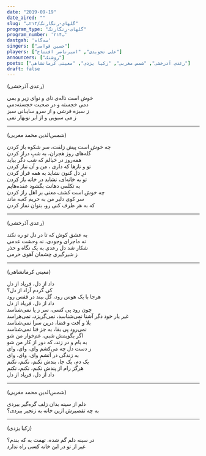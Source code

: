 ```yaml
---
date: "2019-09-19"
date_aired: ""
slug: "گلهای-رنگارنگ/۲۱۴ب"
program_type: "گلهای-رنگارنگ"
program_number: '۲۱۴ب'
dastgah: 'سه‌گاه'
singers: ["حسین قوامی"]
players: ["علی تجویدی", "امیرناصر افتتاح"]
announcers: ["روشنک"]
poets: ["رعدی آذرخشی", "شمس مغربی", "زکیا یزدی", "معینی کرمانشاهی"]
draft: false
--- 
```


(رعدی آذرخشی)  

خوش است ناله‌ی نای و نوای زیر و بمی  
دمی خجسته و در صحبت خجسته‌دمی  
ز سبزه فرشی و از سرو سایبانی سبز  
ز می سبویی و از ابر نوبهار نمی  

---  

(شمس‌الدین محمد مغربی)  

چه خوش است پیش زلفت، سر شکوه باز کردن  
گله‌های روز هجران، به شبِ دراز کردن  
همه‌روز در خیالم که شب دگر بیاید  
تو و نازها که داری ، من و آن نیاز کردن  
درِ دل کنون نشاید به همه فراز کردن  
تو به خانه‌ای، نشاید در خانه باز کردن  
به تکلمی دهانت بگشود عقده‌هایم  
چه خوش است کشف معنی بر اهل راز کردن  
سر کوی دلبر من به حریم کعبه ماند  
که به هر طرف کنی رو، بتوان نماز کردن  

---  

(رعدی آذرخشی)  

به عشق کوش که تا در دل تو ره نکند  
نه ماجرای وجودی، نه وحشت عدمی  
شکار شد دل رعدی به یک نگاه و حذر  
ز شیرگیری چشمان آهوی حرمی  

---  

(معینی کرمانشاهی)  

داد از دل، فریاد از دل  
کی گردم آزاد از دل؟  
هرجا با یک هوس رود، گل بیند در قفس رود  
داد از دل، فریاد از دل  
چون رود پی کسی، سر ز پا نمی‌شناسد  
غیر یار خود دگر آشنا نمی‌شناسد، نمی‌گریزد، نمی‌هراسد  
بلا و آفت و قضا، درین سرا نمی‌شناسد  
نمی‌رود پی بقا، به جز فنا نمی‌شناسد  
اگر بگویمش شبی، غم‌خوار من شو  
به بام و در زند، که دور از کار من شو  
ز دست دل چه می‌کشم وای، وای، وای  
به زندگی در آتشم وای، وای، وای  
یک دم، یک جا، بندش نکنم، نکنم، نکنم  
هرگز رام از پندش نکنم، نکنم، نکنم  
داد از دل، فریاد از دل  

---  

(شمس‌الدین محمد مغربی)  

دلم از سینه بدان زلف گره‌گیر ببردی  
به چه تقصیرش ازین خانه به زنجیر ببردی؟  

---  

(زکیا یزدی)  

در سینه دلم گم شده، تهمت به که بندم؟  
غیر از تو در این خانه کسی راه ندارد  
